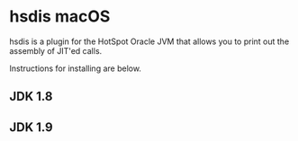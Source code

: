 # hsdis macOS

hsdis is a plugin for the HotSpot Oracle JVM that allows you to print out the assembly of JIT'ed calls.

Instructions for installing are below.

## JDK 1.8

## JDK 1.9

